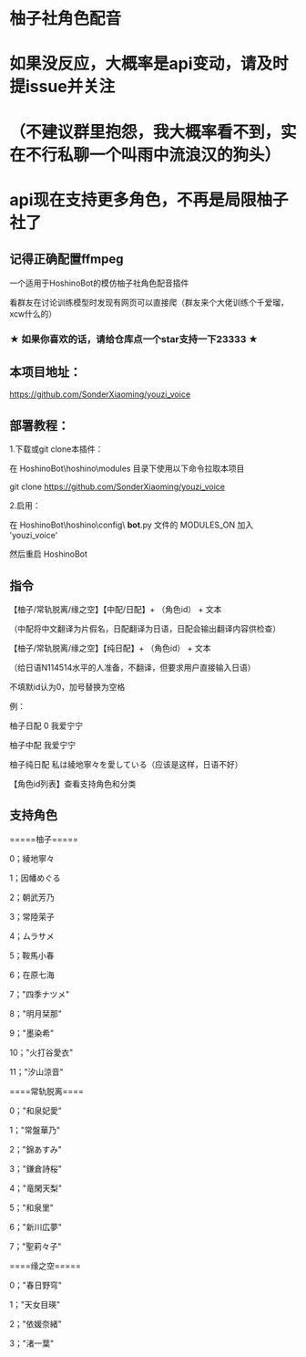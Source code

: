 # 柚子社角色配音

# 如果没反应，大概率是api变动，请及时提issue并关注

# （不建议群里抱怨，我大概率看不到，实在不行私聊一个叫雨中流浪汉的狗头）

# api现在支持更多角色，不再是局限柚子社了

## 记得正确配置ffmpeg

一个适用于HoshinoBot的模仿柚子社角色配音插件

看群友在讨论训练模型时发现有网页可以直接爬（群友来个大佬训练个千爱瑠，xcw什么的）

### ★ 如果你喜欢的话，请给仓库点一个star支持一下23333 ★

## 本项目地址：

https://github.com/SonderXiaoming/youzi_voice

## 部署教程：

1.下载或git clone本插件：

在 HoshinoBot\hoshino\modules 目录下使用以下命令拉取本项目

git clone https://github.com/SonderXiaoming/youzi_voice

2.启用：

在 HoshinoBot\hoshino\config\ **bot**.py 文件的 MODULES_ON 加入 'youzi_voice'

然后重启 HoshinoBot

## 指令

【柚子/常轨脱离/缘之空】【中配/日配】+ （角色id） + 文本

（中配将中文翻译为片假名，日配翻译为日语，日配会输出翻译内容供检查）

【柚子/常轨脱离/缘之空】【纯日配】+ （角色id） + 文本

（给日语N114514水平的人准备，不翻译，但要求用户直接输入日语）

不填默id认为0，加号替换为空格

例：

柚子日配 0 我爱宁宁 

柚子中配 我爱宁宁 

柚子纯日配 私は綾地寧々を愛している（应该是这样，日语不好）

【角色id列表】查看支持角色和分类

## 支持角色

=====柚子=====

0；綾地寧々

1；因幡めぐる

2；朝武芳乃

3；常陸茉子

4；ムラサメ

5；鞍馬小春

6；在原七海

7；"四季ナツメ"

8；"明月栞那"

9；"墨染希"

10；"火打谷愛衣"

11；"汐山涼音"

====常轨脱离====

0；"和泉妃愛"

1；"常盤華乃"

2；"錦あすみ"

3；"鎌倉詩桜"

4；"竜閑天梨"

5；"和泉里"

6；"新川広夢"

7；"聖莉々子"

====缘之空=====

0；"春日野穹"

1；"天女目瑛"

2；"依媛奈緒"

3；"渚一葉"
